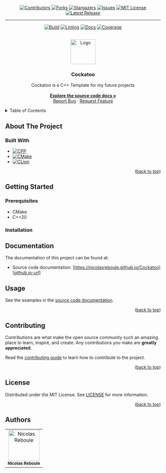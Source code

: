 <!-- Improved compatibility of back to top link: See: https://github.com/othneildrew/Best-README-Template/pull/73 -->
<a name="readme-top"></a>
<!--
*** Thanks for checking out the Best-README-Template. If you have a suggestion
*** that would make this better, please fork the repo and create a pull request
*** or simply open an issue with the tag "enhancement".
*** Don't forget to give the project a star!
*** Thanks again! Now go create something AMAZING! :D
-->



<!-- PROJECT SHIELDS -->
<!--
*** I'm using markdown "reference style" links for readability.
*** Reference links are enclosed in brackets [ ] instead of parentheses ( ).
*** See the bottom of this document for the declaration of the reference variables
*** for contributors-url, forks-url, etc. This is an optional, concise syntax you may use.
*** https://www.markdownguide.org/basic-syntax/#reference-style-links
-->
<div align="center">

[![Contributors][contributors-shield]][contributors-url]
[![Forks][forks-shield]][forks-url]
[![Stargazers][stars-shield]][stars-url]
[![Issues][issues-shield]][issues-url]
[![MIT License][license-shield]][license-url]
[![Latest Release][release-shield]][release-url]

---

[![Build][build-shield]][build-url]
[![Linting][lint-shield]][lint-url]
[![Docs][docs-shield]][docs-url]
[![Coverage][coverage-shield]][coverage-url]


</div>



<!-- PROJECT LOGO -->
<br />
<div align="center">
  <a href="https://github.com/NicolasReboule/Cockatoo">
    <img src="assets/logo.ico" alt="Logo" width="80" height="80">
  </a>

<h3 align="center">Cockatoo</h3>

  <p align="center">
    Cockatoo is a C++ Template for my future projects <br />
    <br />
    <a href="https://NicolasReboule.github.io/Cockatoo"><strong>Explore the source code docs »</strong></a>
    <br />
    <a href="https://github.com/NicolasReboule/Cockatoo/issues">Report Bug</a>
    ·
    <a href="https://github.com/NicolasReboule/Cockatoo/issues">Request Feature</a>
  </p>
</div>

<!-- TABLE OF CONTENTS -->
<details>
  <summary>Table of Contents</summary>
  <ol>
    <li>
      <a href="#about-the-project">About The Project</a>
      <ul>
        <li><a href="#built-with">Built With</a></li>
      </ul>
    </li>
    <li>
      <a href="#getting-started">Getting Started</a>
      <ul>
        <li><a href="#prerequisites">Prerequisites</a></li>
        <li><a href="#installation">Installation</a></li>
      </ul>
    </li>
    <li><a href="#documentation">Documentation</a></li>
    <li><a href="#usage">Usage</a></li>
    <li><a href="#contributing">Contributing</a></li>
    <li><a href="#license">License</a></li>
    <li><a href="#authors">Authors</a></li>
  </ol>
</details>

## About The Project

### Built With

* [![CPP][CPP]][CPP-url]
* [![CMake][CMake]][CMake-url]
* [![CLion][CLion]][CLion-url]

<p align="right">(<a href="#readme-top">back to top</a>)</p>

## Getting Started

### Prerequisites

- CMake
- C++20

### Installation



## Documentation

The documentation of this project can be found at:
- Source code documentation: [https://nicolasreboule.github.io/Cockatoo][github.io-url]

## Usage

See the examples in the [source code documentation][github.io-url].

<p align="right">(<a href="#readme-top">back to top</a>)</p>


## Contributing

Contributions are what make the open source community such an amazing place to learn, inspire, and create. Any contributions you make are **greatly appreciated**.

Read the [contributing guide][contributing-url] to learn how to contribute to the project.

<p align="right">(<a href="#readme-top">back to top</a>)</p>


<!-- LICENSE -->
## License

Distributed under the MIT License. See [LICENSE][license-url] for more information.

<p align="right">(<a href="#readme-top">back to top</a>)</p>

## Authors

<table>
    <tbody>
        <tr>
            <td align="center"><a href="https://github.com/NicolasReboule/"><img src="https://avatars.githubusercontent.com/u/72016245?v=4?s=100" width="100px;" alt="Nicolas Reboule"/><br /><sub><b>Nicolas Reboule</b></sub></a><br /></td>
        </tr>
    </tbody>
</table>


<!-- MARKDOWN LINKS & IMAGES -->
<!-- https://www.markdownguide.org/basic-syntax/#reference-style-links -->
[contributors-shield]: https://img.shields.io/github/contributors/NicolasReboule/Cockatoo.svg?style=for-the-badge
[contributors-url]: https://github.com/NicolasReboule/Cockatoo/graphs/contributors
[forks-shield]: https://img.shields.io/github/forks/NicolasReboule/Cockatoo.svg?style=for-the-badge
[forks-url]: https://github.com/NicolasReboule/Cockatoo/network/members
[stars-shield]: https://img.shields.io/github/stars/NicolasReboule/Cockatoo.svg?style=for-the-badge
[stars-url]: https://github.com/NicolasReboule/Cockatoo/stargazers
[issues-shield]: https://img.shields.io/github/issues/NicolasReboule/Cockatoo.svg?style=for-the-badge
[issues-url]: https://github.com/NicolasReboule/Cockatoo/issues
[license-shield]: https://img.shields.io/github/license/NicolasReboule/Cockatoo.svg?style=for-the-badge
[license-url]: https://github.com/NicolasReboule/Cockatoo/blob/master/LICENSE
[contributing-url]: CONTRIBUTING.md
[github.io-url]: https://NicolasReboule.github.io/Cockatoo/
[release-shield]: https://img.shields.io/github/v/release/NicolasReboule/Cockatoo?color=lime&label=LATEST%20RELEASE&style=for-the-badge
[release-url]: https://github.com/NicolasReboule/Cockatoo/releases/latest
[build-url]: https://github.com/NicolasReboule/Cockatoo/actions/workflows/build.yml
[build-shield]: https://img.shields.io/github/actions/workflow/status/NicolasReboule/Cockatoo/build.yml?style=for-the-badge
[lint-url]: https://github.com/NicolasReboule/Cockatoo/actions/workflows/linter.yml
[lint-shield]: https://img.shields.io/github/actions/workflow/status/NicolasReboule/Cockatoo/linter.yml?style=for-the-badge&label=Linting
[docs-url]: https://github.com/NicolasReboule/Cockatoo/actions/workflows/pages/pages-build-deployment
[docs-shield]: https://img.shields.io/github/actions/workflow/status/NicolasReboule/Cockatoo/pages-build-deployment?style=for-the-badge&label=Docs
[coverage-url]: https://app.codecov.io/github/NicolasReboule/Cockatoo
[coverage-shield]: https://img.shields.io/codecov/c/github/NicolasReboule/Cockatoo?token=0Z3FKJ3XLE&style=for-the-badge


[CPP]: https://img.shields.io/badge/c++-%2300599C.svg?style=for-the-badge&logo=c%2B%2B&logoColor=white
[CPP-url]: https://en.cppreference.com/w/cpp/20
[CMake]: https://img.shields.io/badge/CMake-%23008FBA.svg?style=for-the-badge&logo=cmake&logoColor=white
[CMake-url]: https://cmake.org
[CLion]: https://img.shields.io/badge/CLion-black?style=for-the-badge&logo=clion&logoColor=white
[CLion-url]: https://www.jetbrains.com/clion/
